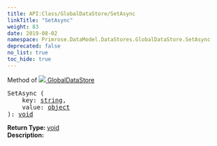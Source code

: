 ```yaml
---
title: API:Class/GlobalDataStore/SetAsync
linkTitle: "SetAsync"
weight: 83
date: 2019-08-02
namespace: Primrose.DataModel.DataStores.GlobalDataStore.SetAsync
deprecated: false
no_list: true
toc_hide: true
---
```

Method of <a href="/docs/api-reference/Class/GlobalDataStore"><img src="/icons/silk/database_world.png"/>&nbsp;GlobalDataStore</a>
<pre class="method-declaration">
SetAsync (
    key: <a class="type" href="/docs/api-reference/System/string">string</a>,
    value: <a class="type" href="/docs/api-reference/System/object">object</a>
): <a class="type" href="/docs/api-reference/System/void">void</a></pre>
<b>Return Type: </b>
<a class="type" href="/docs/api-reference/System/void">void</a>
<br/>
<b>Description: </b>